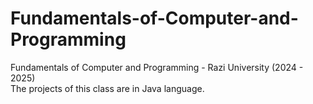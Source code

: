 # Fundamentals-of-Computer-and-Programming
Fundamentals of Computer and Programming - Razi University (2024 - 2025) <br/>
The projects of this class are in Java language. <br/>
